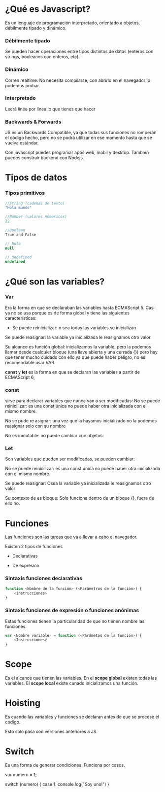 # ¿Qué es Javascript?

Es un lenguaje de programación interpretado, orientado a objetos, débilmente tipado y dinámico.

### Débilmente tipado

Se pueden hacer operaciones entre tipos distintos de datos (enteros con strings, booleanos con enteros, etc).

### Dinámico

Corren realtime. No necesita compilarse, con abrirlo en el navegador lo podemos probar.

### Interpretado

Leerá línea por línea lo que tienes que hacer

### Backwards & Forwards

JS es un Backwards Compatible, ya que todas sus funciones no romperán el código hecho, pero no se podrá utilizar en ese momento hasta que se vuelva estándar.

Con javascript puedes programar apps web, mobil y desktop. También puedes construir backend con Nodejs.

# Tipos de datos

### Tipos primitivos
```javascript
//String (cadenas de texto)
"Hola mundo"

//Number (valores númericos)
22

//Boolean
True and False

// Nulo
null

// Undefined
undefined

```
# ¿Qué son las variables?

### Var 

Era la forma en que se declaraban las variables hasta ECMAScript 5. Casi ya no se usa porque es de forma global y tiene las siguientes características:

- Se puede reinicializar: o sea todas las variables se inicializan

Se puede reasignar: la variable ya inicializada le reasignamos otro valor 

Su alcance es función global:  inicializamos la variable, pero la podemos llamar desde cualquier bloque (una llave abierta y una cerrada {}) pero hay que tener mucho cuidado con ello ya que puede haber peligro, no es recomendable usar VAR.

**const** y **let** es la forma en que se declaran las variables a partir de ECMAScript 6,

### const 

sirve para declarar variables que nunca van a ser modificadas:
No se puede reinicilizar: es una const única no puede haber otra inicializada con el mismo nombre.

No se pude re asignar: una vez que la hayamos inicializado no la podemos reasignar solo con su nombre

No es inmutable: no puede cambiar con objetos:

### Let

Son variables que pueden ser modificadas, se pueden cambiar:

No se puede reinicilizar: es una const única no puede haber otra inicializada con el mismo nombre.

Se puede reasignar: Osea la variable ya inicializada le reasignamos otro valor

Su contexto de es bloque: Solo funciona dentro de un bloque {}, fuera de ello no.

# Funciones

Las funciones son las tareas que va a llevar a cabo el navegador.

Existen 2 tipos de funciones

- Declarativas

- De expresión

### Sintaxis funciones declarativas

```javascript
function <Nombre de la función> (<Parámetros de la función>) {
    <Instrucciones>
}
```

### Sintaxis funciones de expresión o funciones anónimas

Estas funciones tienen la particularidad de que no tienen nombre las funciones.

```javascript
var <Nombre variable> = function (<Parámetos de la función>) {
    <Instrucciones>
}
```

# Scope

Es el alcance que tienen las variables. En el **scope global** existen todas las variables. El **scope local** existe cunado inicializamos una función.

# Hoisting

Es cuando las variables y funciones se declaran antes de que se procese el código.

Esto sólo pasa con versiones anteriores a JS.

# Switch

Es una forma de generar condiciones. Funciona por casos.

var numero = 1;

switch (numero) {
    case 1:
        console.log("Soy uno!")
}